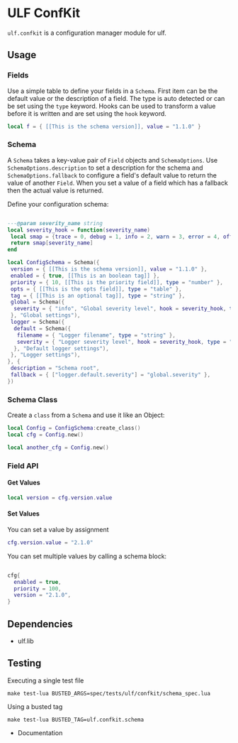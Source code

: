 # ULF ConfKit

`ulf.confkit` is a configuration manager module for ulf.

## Usage

### Fields

Use a simple table to define your fields in a `Schema`. First item can be
the default value or the description of a field. The type is auto detected or can
be set using the `type` keyword. Hooks can be used to transform a value before
it is written and are set using the `hook` keyword.

```Lua
local f = { [[This is the schema version]], value = "1.1.0" }
```

### Schema

A `Schema` takes a key-value pair of `Field` objects and `SchemaOptions`. Use
`SchemaOptions.description` to set a description for the schema and
`SchemaOptions.fallback` to configure a field's default value to return the value
of another `Field`. When you set a value of a field which has a fallback then the
actual value is returned.

Define your configuration schema:

```Lua

---@param severity_name string
local severity_hook = function(severity_name)
 local smap = {trace = 0, debug = 1, info = 2, warn = 3, error = 4, off = 5,}
 return smap[severity_name]
end

local ConfigSchema = Schema({
 version = { [[This is the schema version]], value = "1.1.0" },
 enabled = { true, [[This is an boolean tag]] },
 priority = { 10, [[This is the priority field]], type = "number" },
 opts = { [[This is the opts field]], type = "table" },
 tag = { [[This is an optional tag]], type = "string" },
 global = Schema({
  severity = { "info", "Global severity level", hook = severity_hook, type = "number" },
 }, "Global settings"),
 logger = Schema({
  default = Schema({
   filename = { "Logger filename", type = "string" },
   severity = { "Logger severity level", hook = severity_hook, type = "number" },
  }, "Default logger settings"),
 }, "Logger settings"),
}, {
 description = "Schema root",
 fallback = { ["logger.default.severity"] = "global.severity" },
})
```

### Schema Class

Create a `class` from a `Schema` and use it like an Object:

```Lua
local Config = ConfigSchema:create_class()
local cfg = Config.new()

local another_cfg = Config.new()
```

### Field API

#### Get Values

```Lua
local version = cfg.version.value
```

#### Set Values

You can set a value by assignment

```Lua
cfg.version.value = "2.1.0"
```

You can set multiple values by calling a schema block:

```Lua

cfg{
  enabled = true,
  priority = 100,
  version = "2.1.0",
}
```

## Dependencies

* ulf.lib

## Testing

Executing a single test file

```shell
make test-lua BUSTED_ARGS=spec/tests/ulf/confkit/schema_spec.lua
```

Using a busted tag

```shell
make test-lua BUSTED_TAG=ulf.confkit.schema
```

* Documentation
